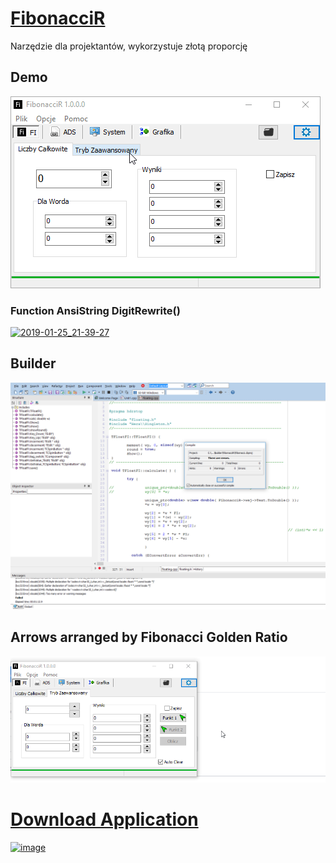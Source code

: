 # <a href="https://github.com/informacja/FibonacciR/releases"> FibonacciR </a>
Narzędzie dla projektantów, wykorzystuje złotą proporcję

## Demo
<img src="DEL1-files_removed_from_project/demo.gif">

### Function AnsiString DigitRewrite()
[
![2019-01-25_21-39-27](https://user-images.githubusercontent.com/22752828/125493489-373977ab-48ad-4878-a1a8-ce5cf1adca69.gif)
](https://github.com/informacja/FibonacciR/blob/78a9b1fa0164a40cf0c7cf8c522b22b986a2d9d8/Func.cpp#L459)

## Builder 
<img src="DEL1-files_removed_from_project/builder.png">

## Arrows arranged by Fibonacci Golden Ratio
<img src="DEL1-files_removed_from_project/arrows.gif">



<a href="../../releases"> <h1> Download Application </h1> </a>
[
 ![image](https://user-images.githubusercontent.com/22752828/114411857-db3fbe00-9bac-11eb-8ee0-c60ed4c4f9dd.png)
](https://docs.google.com/document/d/1V0afGiZMkO7FY_AcZl_fC8xc2hVandgIKEAj1GgMwGg/edit?usp=sharing)
